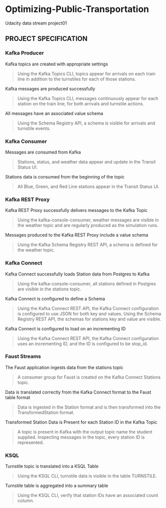 # Optimizing-Public-Transportation
Udacity data stream project01

## PROJECT SPECIFICATION

### Kafka Producer

Kafka topics are created with appropriate settings
> Using the Kafka Topics CLI, topics appear for arrivals on each train line in addition to the turnstiles for each of those stations.

Kafka messages are produced successfully
> Using the Kafka Topics CLI, messages continuously appear for each station on the train line, for both arrivals and turnstile actions.

All messages have an associated value schema
> Using the Schema Registry API, a schema is visible for arrivals and turnstile events.

### Kafka Consumer

Messages are consumed from Kafka
> Stations, status, and weather data appear and update in the Transit Status UI.

Stations data is consumed from the beginning of the topic
> All Blue, Green, and Red Line stations appear in the Transit Status UI.

### Kafka REST Proxy

Kafka REST Proxy successfully delivers messages to the Kafka Topic
> Using the kafka-console-consumer, weather messages are visible in the weather topic and are regularly produced as the simulation runs.

Messages produced to the Kafka REST Proxy include a value schema
> Using the Kafka Schema Registry REST API, a schema is defined for the weather topic.

### Kafka Connect

Kafka Connect successfully loads Station data from Postgres to Kafka
> Using the kafka-console-consumer, all stations defined in Postgres are visible in the stations topic.

Kafka Connect is configured to define a Schema
> Using the Kafka Connect REST API, the Kafka Connect configuration is configured to use JSON for both key and values.
> Using the Schema Registry REST API, the schemas for stations key and value are visible.

Kafka Connect is configured to load on an incrementing ID
> Using the Kafka Connect REST API, the Kafka Connect configuration uses an incrementing ID, and the ID is configured to be stop_id.

### Faust Streams

The Faust application ingests data from the stations topic
> A consumer group for Faust is created on the Kafka Connect Stations topic.

Data is translated correctly from the Kafka Connect format to the Faust table format
> Data is ingested in the Station format and is then transformed into the TransformedStation format.

Transformed Station Data is Present for each Station ID in the Kafka Topic
> A topic is present in Kafka with the output topic name the student supplied. Inspecting messages in the topic, every station ID is represented.

### KSQL

Turnstile topic is translated into a KSQL Table
> Using the KSQL CLI, turnstile data is visible in the table TURNSTILE.

Turnstile table is aggregated into a summary table
> Using the KSQL CLI, verify that station IDs have an associated count column.
